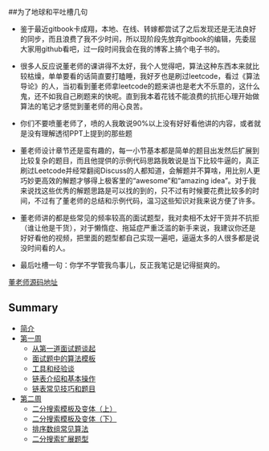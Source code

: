 ##为了地球和平吐槽几句

- 鉴于最近gitbook卡成翔，本地、在线、转嫁都尝试了之后发现还是无法良好的同步，而且浪费了我不少时间，所以现阶段先放弃gitbook的编辑，先委屈大家用github看吧，过一段时间我会在我的博客上搞个电子书的。

- 很多人反应说董老师的课讲得不太好，我个人觉得吧，算法这种东西本来就比较枯燥，单单要看的话简直要打瞌睡，我好歹也是刷过leetcode，看过《算法导论》的人，当初看到董老师拿leetcode的题来讲也是老大不乐意的，这什么鬼，还不如我自己刷题来的快呢。直到我本着花钱不能浪费的抗拒心理开始做算法的笔记才感觉到董老师的用心良苦。    
- 你们不要喷董老师了，喷的人我敢说90%以上没有好好看他讲的内容，或者就是没有理解透彻PPT上提到的那些题  
- 董老师设计章节还是蛮有趣的，每一小节基本都是简单的题目出发然后扩展到比较复杂的题目，而且他提供的示例代码思路我敢说是当下比较牛逼的，真正刷过Leetcode并经常翻阅Discuss的人都知道，会解题并不算啥，用比别人更巧妙更高效的解题才够得上极客里的“awesome”和“amazing idea”。对于我来说找这些优秀的解题思路是可以找的到的，只不过有时候要花费比较多的时间，不过有了董老师的总结和示例代码，温习这些知识对我来说方便了许多。  
- 董老师讲的都是些常见的频率较高的面试题型，我对卖相不太好干货并不抗拒（谁让他是干货），对于懒惰症、拖延症严重泛滥的新手来说，我建议你还是好好看他的视频，把里面的题型都自己实现一遍吧，逼逼太多的人很多都是说没时间看的人。  
- 最后吐槽一句：你学不学管我鸟事儿，反正我笔记是记得挺爽的。

[董老师源码地址](https://github.com/dongfeiwww/boolan)

## Summary

* [简介](README.md)
* [第一周](chapter1/README.md)
   * [从第一道面试题谈起](chapter1/1_1.md)
   * [面试题中的算法模板](chapter1/1_2.md)
   * [工具和经验谈](chapter1/1_3.md)
   * [链表介绍和基本操作](chapter1/1_4.md)
   * [链表常见技巧和题目](chapter1/1_5.md)
* [第二周](chapter/README.md)
   * [二分搜索模板及变体（上）](chapter2/2_1.md)
   * [二分搜索模板及变体（下）](chapter2/2_2.md)
   * [排序数组常见算法](chapter2/2_3.md)
   * [二分搜索扩展题型](chapter2/2_4.md)